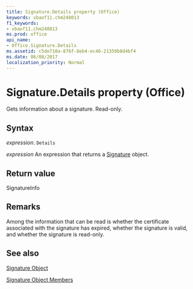 ```yaml
---
title: Signature.Details property (Office)
keywords: vbaof11.chm248013
f1_keywords:
- vbaof11.chm248013
ms.prod: office
api_name:
- Office.Signature.Details
ms.assetid: c5de710a-876f-8eb4-ec46-21359b8d4bf4
ms.date: 06/08/2017
localization_priority: Normal
---
```



# Signature.Details property (Office)

Gets information about a signature. Read-only.


## Syntax

_expression_. `Details`

 _expression_ An expression that returns a [Signature](Office.Signature.md) object.


## Return value

SignatureInfo


## Remarks

Among the information that can be read is whether the certificate associated with the signature has expired, whether the signature is valid, and whether the signature is read-only.


## See also


[Signature Object](Office.Signature.md)



[Signature Object Members](./overview/Library-Reference/signature-members-office.md)

